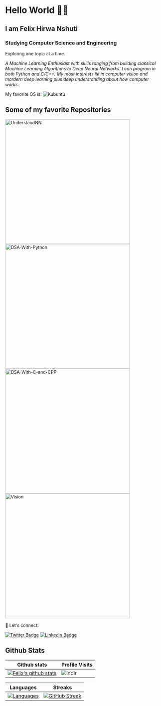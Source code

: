 # Hello World 👋🏿

## I am Felix Hirwa Nshuti

### Studying Computer Science and Engineering

Exploring one topic at a time.

_A Machine Learning Enthusiast with skills ranging from building classical Machine Learning Algorithms to Deep Neural Networks. I can program in both Python and C/C++. My most interests lie in computer vision and mordern deep learning plus deep understanding about how computer works._

My favorite OS is: ![Kubuntu](https://img.shields.io/badge/-KUbuntu-%230079C1?style=for-the-badge&logo=kubuntu&logoColor=white)

## Some of my favorite Repositories

<!-- add comment here -->
<p align="left">
  <a href="https://github.com/hirwa-nshuti/UnderstandNN"><img width="400" src="https://github-readme-stats.vercel.app/api/pin/?username=hirwa-nshuti&repo=UnderstandNN&theme=radical&hide_border=true&show_icons=false" alt="UnderstandNN"></a>
  <a href="https://github.com/hirwa-nshuti/DSA-With-Python"><img width="400" src="https://github-readme-stats.vercel.app/api/pin/?username=hirwa-nshuti&repo=DSA-With-Python&theme=radical&hide_border=true&show_icons=false" alt="DSA-With-Python"></a>
  <a href="https://github.com/hirwa-nshuti/DSA-With-C-and-CPP"><img width="400" src="https://github-readme-stats.vercel.app/api/pin/?username=hirwa-nshuti&repo=DSA-With-C-and-CPP&theme=radical&hide_border=true&show_icons=false" alt="DSA-With-C-and-CPP"></a>
  <a href="https://github.com/hirwa-nshuti/Vision"><img width="400" src="https://github-readme-stats.vercel.app/api/pin/?username=hirwa-nshuti&repo=Vision&theme=radical&hide_border=true&show_icons=false" alt="Vision"></a>
  
💬 Let's connect:

[![Twitter Badge](https://img.shields.io/badge/Twitter-1DA1F2?style=for-the-badge&logo=twitter&logoColor=white)](https://twitter.com/__hirwa)
[![Linkedin Badge](https://img.shields.io/badge/LinkedIn-0077B5?style=for-the-badge&logo=linkedin&logoColor=white)](https://www.linkedin.com/in/hirwa-nshuti/)

## Github Stats

|Github stats|Profile Visits|
|-|-|
|[![Felix's github stats](https://github-readme-stats.vercel.app/api?username=hirwa-nshuti&count_private=true&show_icons=true&theme=radical)](https://github.com/hirwa-nshuti)|![indir](https://profile-counter.glitch.me/{hirwa-nshuti}/count.svg)|

|Languages|Streaks|
|--------------|-----------------------|
|[![Languages](https://github-readme-stats.vercel.app/api/top-langs/?username=hirwa-nshuti&show_icons=true&theme=dark&layout=compact&hide_title=true)](https://github.com/hirwa-nshuti)|[![GitHub Streak](http://github-readme-streak-stats.herokuapp.com?user=hirwa-nshuti&theme=dark&date_format=M%20j%5B%2C%20Y%5D)](https://git.io/streak-stats)|
